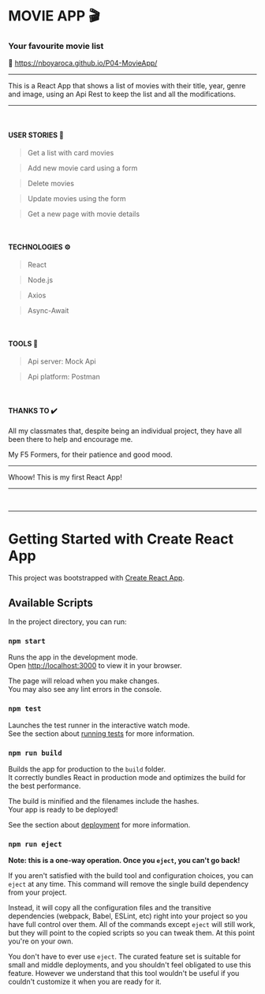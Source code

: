 # MOVIE APP  🎬
### Your favourite movie list

🔗 https://nboyaroca.github.io/P04-MovieApp/


------------
This is a React App that shows a list of movies with their title, year, genre and image, using an Api Rest to keep the list and all the modifications.

------------

&nbsp;

#### USER STORIES  📄

>Get a list with card movies

>Add new movie card using a form

>Delete movies

>Update movies using the form

>Get a new page with movie details

&nbsp;

#### TECHNOLOGIES ⚙️
>React

>Node.js

>Axios

>Async-Await

&nbsp;

#### TOOLS 🔧
>Api server: Mock Api

>Api platform: Postman

&nbsp;

#### THANKS TO ✔️
All my classmates that, despite being an individual project, they have all been there to help and encourage me.

My F5 Formers, for their patience and good mood.


------------
Whoow! This is my first React App!

------------


&nbsp;


------------
# Getting Started with Create React App

This project was bootstrapped with [Create React App](https://github.com/facebook/create-react-app).

## Available Scripts

In the project directory, you can run:

### `npm start`

Runs the app in the development mode.\
Open [http://localhost:3000](http://localhost:3000) to view it in your browser.

The page will reload when you make changes.\
You may also see any lint errors in the console.

### `npm test`

Launches the test runner in the interactive watch mode.\
See the section about [running tests](https://facebook.github.io/create-react-app/docs/running-tests) for more information.

### `npm run build`

Builds the app for production to the `build` folder.\
It correctly bundles React in production mode and optimizes the build for the best performance.

The build is minified and the filenames include the hashes.\
Your app is ready to be deployed!

See the section about [deployment](https://facebook.github.io/create-react-app/docs/deployment) for more information.

### `npm run eject`

**Note: this is a one-way operation. Once you `eject`, you can't go back!**

If you aren't satisfied with the build tool and configuration choices, you can `eject` at any time. This command will remove the single build dependency from your project.

Instead, it will copy all the configuration files and the transitive dependencies (webpack, Babel, ESLint, etc) right into your project so you have full control over them. All of the commands except `eject` will still work, but they will point to the copied scripts so you can tweak them. At this point you're on your own.

You don't have to ever use `eject`. The curated feature set is suitable for small and middle deployments, and you shouldn't feel obligated to use this feature. However we understand that this tool wouldn't be useful if you couldn't customize it when you are ready for it.